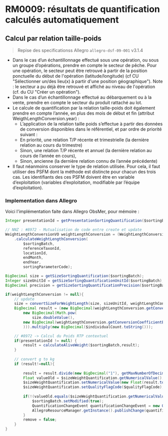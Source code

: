# RM0009: résultats de quantification calculés automatiquement

## Calcul par relation taille-poids

> Repise des specificationss Allegro `allegro-dsf-09-001` v3.1.4 

- Dans le cas d’un échantillonnage effectué sous une opération, ou sous un groupe d’opérations, prendre en compte le secteur de pêche. Pour une opération, le secteur peut être retrouvé à partir de la position ponctuelle du début de l'opération (latitude/longitude) (cf CU "Sélectionner un/des lieu(x) à partir d'une position géographique").   Note : le secteur a pu déjà être retrouvé et affiché au niveau de l'opération (cf. du CU "Créer un opération").
- Dans le cas d’un échantillonnage effectué au débarquement ou à la vente, prendre en compte le secteur du produit rattaché au lot.
- Le calcule de quantification par la relation taille-poids doit également prendre en compte l’année, en plus des mois de début et fin (attribut WeigthLengthConversion.year) :
    * L’application de la relation taille poids s’effectue à partir des données de conversion disponibles dans le référentiel, et par ordre de priorité suivant :
    * En priorité, une relation T/P récente et trimestrielle (la dernière relation au cours du trimestre)
    * Sinon, une relation T/P récente et annuel (la dernière relation au cours de l’année en cours),
    * Sinon, ancienne (la dernière relation connu de l’année précédente)
- Il faut néanmoins conserver le type de relation utilisée. Pour cela, il faut utiliser des PSFM dont la méthode est distincte pour chacun des trois cas. Les identifiants des ces PSFM doivent être en variable d’exploitation (variables d’exploitation, modifiable par l’équipe d’exploitation).

### Implementation dans Allegro

Voici l'implémentation faite dans Allegro ObsMer, pour mémoire :

```java
Integer presentationId = getPresentationSortingQuantification($sortingBatch);

// NNZ : #8972 - Mutualisation de code entre create et update
WeightLengthConversionVO weightLengthConversion = (WeightLengthConversionVO)RulesBatchHelper.getInstance()
    .calculateWeightLengthConversion(
        $sortingBatch,
        referenceTaxonId,
        locationId,
        endMonth,
        endYear,
        sortingParameterCode);

BigDecimal size = getSizeSortingQuantification($sortingBatch);
Integer sizeUnitId = getSizeSortingQuantificationUnitId($sortingBatch);
BigDecimal precision = getSizeSortingQuantificationPrecision($sortingBatch);

if(weightLengthConversion != null){
    // update
    size = convertSizeForWeightLength(size, sizeUnitId, weightLengthConversion, precision);
    BigDecimal result = (new BigDecimal(weightLengthConversion.getConversionCoefficientA().toString())).multiply(
        new BigDecimal(Math.pow(
            size.doubleValue(),
        new BigDecimal(weightLengthConversion.getConversionCoefficientB().toString()).doubleValue()
        ))).multiply(new BigDecimal($individualCount.toString()));

    // #8972 -> Calcul du Poids RTP contextuel
    if(presentationId != null) {
        result = calculateAliveWeight($sortingBatch,result);
    }
    
    // convert g to kg
    if (result!=null){
    
        result = result.divide(new BigDecimal("1"), getMaxNumberOfDecimalOfSizeWeightQuantification(), RoundingMode.HALF_UP);
        Float valueOld = $sizeWeightQuantification.getNumericalValue();
        $sizeWeightQuantification.setNumericalValue(new Float(result.toString()));
        $sizeWeightQuantification.setQualityFlagCode($qualityFlagCode);
    
        if(!(valueOld.equals($sizeWeightQuantification.getNumericalValue()))){
            $sortingBatch.setModified(true);
            QuantificationChangeEvent quantificationChangeEvent = new QuantificationChangeEvent(AllegroResourceManager.getInstance().getBatchResourceIdForQuantification($sortingBatch));
            AllegroResourceManager.getInstance().publishChange(quantificationChangeEvent);
        }
        remove = false;
    }
}
```
